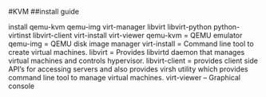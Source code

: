 #KVM
##install guide

install qemu-kvm qemu-img virt-manager libvirt libvirt-python python-virtinst libvirt-client virt-install virt-viewer
qemu-kvm =  QEMU emulator
qemu-img = QEMU disk image manager
virt-install =  Command line tool to create virtual machines.
libvirt = Provides libvirtd daemon that manages virtual machines and controls hypervisor.
libvirt-client  = provides client side API’s for accessing servers and also provides virsh utility which provides command line tool to manage virtual machines.
virt-viewer – Graphical console
